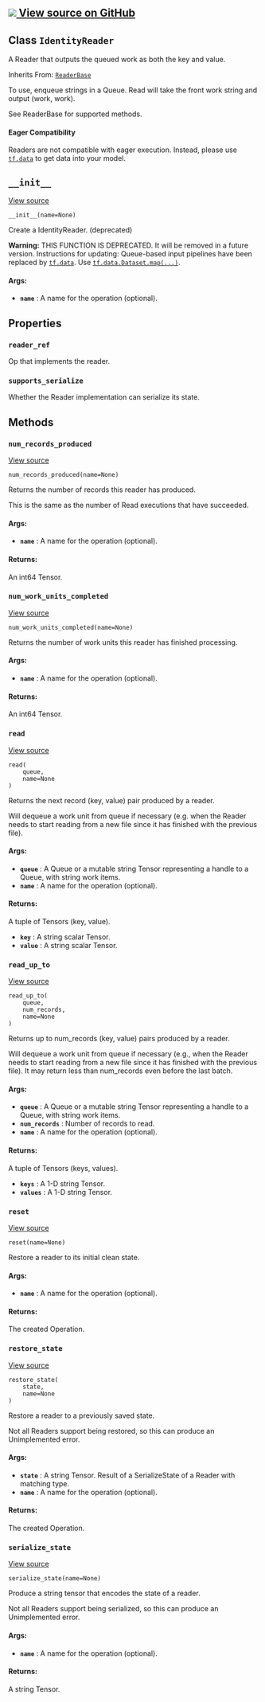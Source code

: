 [ ![](https://tensorflow.google.cn/images/GitHub-Mark-32px.png) View source on
GitHub
](https://github.com/tensorflow/tensorflow/blob/r2.0/tensorflow/python/ops/io_ops.py#L488-L512)  
---  
  
## Class `IdentityReader`

A Reader that outputs the queued work as both the key and value.

Inherits From:
[`ReaderBase`](https://tensorflow.google.cn/api_docs/python/tf/compat/v1/ReaderBase)

To use, enqueue strings in a Queue. Read will take the front work string and
output (work, work).

See ReaderBase for supported methods.

#### Eager Compatibility

Readers are not compatible with eager execution. Instead, please use
[`tf.data`](https://tensorflow.google.cn/api_docs/python/tf/data) to get data
into your model.

## `__init__`

[View
source](https://github.com/tensorflow/tensorflow/blob/r2.0/tensorflow/python/ops/io_ops.py#L502-L512)

    
    
    __init__(name=None)
    

Create a IdentityReader. (deprecated)

**Warning:** THIS FUNCTION IS DEPRECATED. It will be removed in a future
version. Instructions for updating: Queue-based input pipelines have been
replaced by [`tf.data`](https://tensorflow.google.cn/api_docs/python/tf/data).
Use
[`tf.data.Dataset.map(...)`](https://tensorflow.google.cn/api_docs/python/tf/data/Dataset#map).

#### Args:

  * **`name`** : A name for the operation (optional).

## Properties

### `reader_ref`

Op that implements the reader.

### `supports_serialize`

Whether the Reader implementation can serialize its state.

## Methods

### `num_records_produced`

[View
source](https://github.com/tensorflow/tensorflow/blob/r2.0/tensorflow/python/ops/io_ops.py#L211-L229)

    
    
    num_records_produced(name=None)
    

Returns the number of records this reader has produced.

This is the same as the number of Read executions that have succeeded.

#### Args:

  * **`name`** : A name for the operation (optional).

#### Returns:

An int64 Tensor.

### `num_work_units_completed`

[View
source](https://github.com/tensorflow/tensorflow/blob/r2.0/tensorflow/python/ops/io_ops.py#L231-L245)

    
    
    num_work_units_completed(name=None)
    

Returns the number of work units this reader has finished processing.

#### Args:

  * **`name`** : A name for the operation (optional).

#### Returns:

An int64 Tensor.

### `read`

[View
source](https://github.com/tensorflow/tensorflow/blob/r2.0/tensorflow/python/ops/io_ops.py#L144-L171)

    
    
    read(
        queue,
        name=None
    )
    

Returns the next record (key, value) pair produced by a reader.

Will dequeue a work unit from queue if necessary (e.g. when the Reader needs
to start reading from a new file since it has finished with the previous
file).

#### Args:

  * **`queue`** : A Queue or a mutable string Tensor representing a handle to a Queue, with string work items.
  * **`name`** : A name for the operation (optional).

#### Returns:

A tuple of Tensors (key, value).

  * **`key`** : A string scalar Tensor.
  * **`value`** : A string scalar Tensor.

### `read_up_to`

[View
source](https://github.com/tensorflow/tensorflow/blob/r2.0/tensorflow/python/ops/io_ops.py#L173-L209)

    
    
    read_up_to(
        queue,
        num_records,
        name=None
    )
    

Returns up to num_records (key, value) pairs produced by a reader.

Will dequeue a work unit from queue if necessary (e.g., when the Reader needs
to start reading from a new file since it has finished with the previous
file). It may return less than num_records even before the last batch.

#### Args:

  * **`queue`** : A Queue or a mutable string Tensor representing a handle to a Queue, with string work items.
  * **`num_records`** : Number of records to read.
  * **`name`** : A name for the operation (optional).

#### Returns:

A tuple of Tensors (keys, values).

  * **`keys`** : A 1-D string Tensor.
  * **`values`** : A 1-D string Tensor.

### `reset`

[View
source](https://github.com/tensorflow/tensorflow/blob/r2.0/tensorflow/python/ops/io_ops.py#L289-L301)

    
    
    reset(name=None)
    

Restore a reader to its initial clean state.

#### Args:

  * **`name`** : A name for the operation (optional).

#### Returns:

The created Operation.

### `restore_state`

[View
source](https://github.com/tensorflow/tensorflow/blob/r2.0/tensorflow/python/ops/io_ops.py#L264-L282)

    
    
    restore_state(
        state,
        name=None
    )
    

Restore a reader to a previously saved state.

Not all Readers support being restored, so this can produce an Unimplemented
error.

#### Args:

  * **`state`** : A string Tensor. Result of a SerializeState of a Reader with matching type.
  * **`name`** : A name for the operation (optional).

#### Returns:

The created Operation.

### `serialize_state`

[View
source](https://github.com/tensorflow/tensorflow/blob/r2.0/tensorflow/python/ops/io_ops.py#L247-L262)

    
    
    serialize_state(name=None)
    

Produce a string tensor that encodes the state of a reader.

Not all Readers support being serialized, so this can produce an Unimplemented
error.

#### Args:

  * **`name`** : A name for the operation (optional).

#### Returns:

A string Tensor.

